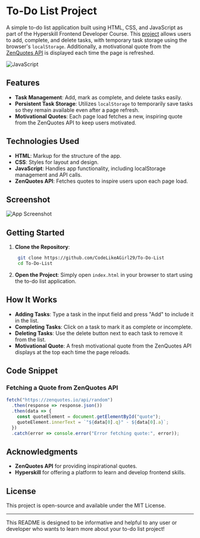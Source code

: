 # To-Do List Project

A simple to-do list application built using HTML, CSS, and JavaScript as part of the Hyperskill Frontend Developer Course. This [project](https://hyperskill.org/projects/183?utm_source=ide&utm_medium=ide&utm_campaign=ide&utm_content=project-card) allows users to add, complete, and delete tasks, with temporary task storage using the browser's `localStorage`. Additionally, a motivational quote from the [ZenQuotes API](https://zenquotes.io/) is displayed each time the page is refreshed.

![JavaScript](https://img.shields.io/badge/javascript-%23323330.svg?style=for-the-badge&logo=javascript&logoColor=%23F7DF1E)

## Features

- **Task Management**: Add, mark as complete, and delete tasks easily.
- **Persistent Task Storage**: Utilizes `localStorage` to temporarily save tasks so they remain available even after a page refresh.
- **Motivational Quotes**: Each page load fetches a new, inspiring quote from the ZenQuotes API to keep users motivated.

## Technologies Used

- **HTML**: Markup for the structure of the app.
- **CSS**: Styles for layout and design.
- **JavaScript**: Handles app functionality, including localStorage management and API calls.
- **ZenQuotes API**: Fetches quotes to inspire users upon each page load.


## Screenshot

![App Screenshot](https://res.cloudinary.com/dhw9dl4gm/image/upload/v1731422485/To-Do-List-11-12-2024_07_39_AM_vpe5km.png)


## Getting Started

1. **Clone the Repository**:
   ```bash
    git clone https://github.com/CodeLikeAGirl29/To-Do-List
    cd To-Do-List
   ```

2. **Open the Project**:
   Simply open `index.html` in your browser to start using the to-do list application.

## How It Works

- **Adding Tasks**: Type a task in the input field and press "Add" to include it in the list.
- **Completing Tasks**: Click on a task to mark it as complete or incomplete.
- **Deleting Tasks**: Use the delete button next to each task to remove it from the list.
- **Motivational Quote**: A fresh motivational quote from the ZenQuotes API displays at the top each time the page reloads.

## Code Snippet

### Fetching a Quote from ZenQuotes API
```javascript
fetch("https://zenquotes.io/api/random")
  .then(response => response.json())
  .then(data => {
    const quoteElement = document.getElementById("quote");
    quoteElement.innerText = `"${data[0].q}" - ${data[0].a}`;
  })
  .catch(error => console.error("Error fetching quote:", error));
```

## Acknowledgments

- **ZenQuotes API** for providing inspirational quotes.
- **Hyperskill** for offering a platform to learn and develop frontend skills.

## License

This project is open-source and available under the MIT License.

---

This README is designed to be informative and helpful to any user or developer who wants to learn more about your to-do list project!